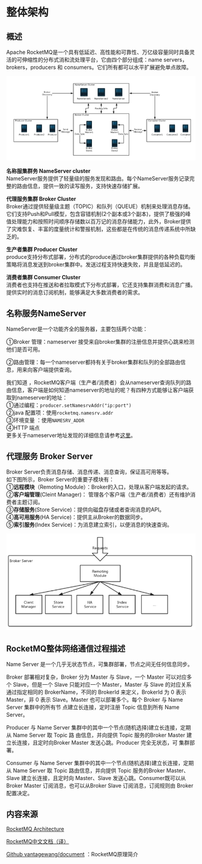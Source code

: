 # 整体架构

## 概述

Apache RocketMQ是一个具有低延迟、高性能和可靠性、万亿级容量同时具备灵活的可伸缩性的分布式消和流处理平台，它由四个部分组成：name servers， brokers，producers 和 consumers。它们所有都可以水平扩展避免单点故障。

![](../../../.gitbook/assets/image%20%2810%29.png)

**名称服集群务 NameServer cluster**  
NameServer服务提供了轻量级的服务发现和路由。每个NameServer服务记录完整的路由信息，提供一致的读写服务，支持快速存储扩展。  
  
**代理服务集群 Broker Cluster**  
Broker通过提供轻量级主题（TOPIC）和队列（QUEUE）机制来处理消息存储。它们支持Push和Pull模型，包含容错机制\(2个副本或3个副本\)，提供了极强的峰值处理能力和按照时间顺序存储数以百万记的消息存储能力，此外，Broker提供了灾难恢复、丰富的度量统计和警报机制，这些都是在传统的消息传递系统中所缺乏的。  
  
**生产者集群 Producer Cluster**  
produce支持分布式部署，分布式的produce通过broker集群提供的各种负载均衡策略将消息发送到broker集群中。发送过程支持快速失败，并且是低延迟的。  
  
**消费者集群 Consumer Cluster**  
消费者也支持在推送和者拉取模式下分布式部署，它还支持集群消费和消息广播。提供实时的消息订阅机制，能够满足大多数消费者的需求。

## 名称服务NameServer

NameServer是一个功能齐全的服务器，主要包括两个功能：

①Broker 管理：nameserver 接受来自broker集群的注册信息并提供心跳来检测他们是否可用。

②路由管理：每一个nameserver都持有关于broker集群和队列的全部路由信息，用来向客户端提供查询。

  
我们知道 ，RocketMQ客户端（生产者/消费者）会从nameserver查询队列的路由信息，客户端是如何知道nameserver的地址的呢？有四种方式能够让客户端获取到nameserver的地址：  
①通过编程：`producer.setNamesrvAddr("ip:port")`  
②java 配置项：使用`rocketmq.namesrv.addr`  
③环境变量 ：使用`NAMESRV_ADDR`  
④HTTP 端点  
更多关于nameserver地址发现的详细信息请参考[这里](http://rocketmq.apache.org/rocketmq/four-methods-to-feed-name-server-address-list/)。

## 代理服务 Broker Server

Broker Server负责消息存储、消息传递、消息查询，保证高可用等等。  
如下图所示，Broker Server的重要子模块有：  
①**远程模块**（Remoting Module）：Broker的入口，处理从客户端发起的请求。  
②**客户端管理**\(Cleint Manager\)： 管理各个客户端（生产者/消费者）还有维护消费者主题订阅。  
③**存储服务**\(Store Service\)：提供向磁盘存储或者查询消息的API。  
④**高可用服务**\(HA Service\)：提供主从Broker的数据同步。  
⑤**索引服务**\(Index Service\)：为消息建立索引，以便消息的快速查询。

![](../../../.gitbook/assets/image%20%287%29.png)

## RocketMQ整体网络通信过程描述

Name Server 是一个几乎无状态节点，可集群部署，节点之间无任何信息同步。

Broker 部署相对复杂，Broker 分为 Master 与 Slave，一个 Master 可以对应多个 Slave，但是一个 Slave 只能对应一个 Master，Master 与 Slave 的对应关系通过指定相同的 BrokerName，不同的 BrokerId 来定义，BrokerId 为 0 表示 Master，非 0 表示 Slave。Master 也可以部署多个。每个 Broker 与 Name Server 集群中的所有节 点建立长连接，定时注册 Topic 信息到所有 Name Server。

Producer 与 Name Server 集群中的其中一个节点\(随机选择\)建立长连接，定期从 Name Server 取 Topic 路 由信息，并向提供 Topic 服务的Broker Master 建立长连接，且定时向Broker Master 发送心跳。Producer 完全无状态，可 集群部署。

Consumer 与 Name Server 集群中的其中一个节点\(随机选择\)建立长连接，定期从 Name Server 取 Topic 路由信息，并向提供 Topic 服务的Broker Master、Slave 建立长连接，且定时向 Master、Slave 发送心跳。Consumer既可以从Broker Master 订阅消息，也可以从Broker Slave 订阅消息，订阅规则由 Broker 配置决定。

## 内容来源

[RocketMQ Architecture](https://rocketmq.apache.org/docs/rmq-arc/)

[RocketMQ中文文档（译）](https://blog.csdn.net/chenaima1314/article/details/79202315)

[Github vantagewang/document](https://github.com/vintagewang/document) ：RocketMQ原理简介

